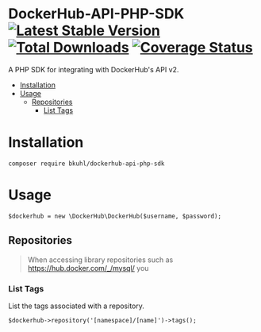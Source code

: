 # DockerHub-API-PHP-SDK [![Latest Stable Version](https://poser.pugx.org/bkuhl/dockerhub-api-php-sdk/v/stable.png)](https://packagist.org/packages/bkuhl/dockerhub-api-php-sdk) [![Total Downloads](https://poser.pugx.org/bkuhl/dockerhub-api-php-sdk/downloads.png)](https://packagist.org/packages/bkuhl/dockerhub-api-php-sdk) [![Coverage Status](https://coveralls.io/repos/github/bkuhl/dockerhub-api-php-sdk/badge.svg)](https://coveralls.io/github/bkuhl/dockerhub-api-php-sdk)

A PHP SDK for integrating with DockerHub's API v2.  

* [Installation](#installation)
* [Usage](#usage)
  * [Repositories](#repositories)
    * [List Tags](#list-tags)


<a name='installation'></a>

# Installation

```
composer require bkuhl/dockerhub-api-php-sdk
```

<a name='usage'></a>

# Usage

```
$dockerhub = new \DockerHub\DockerHub($username, $password);
```

<a name='repositories'></a>

## Repositories

 > When accessing library repositories such as https://hub.docker.com/_/mysql/ you

<a name='list-tags'></a>

### List Tags

List the tags associated with a repository.

```
$dockerhub->repository('[namespace]/[name]')->tags();
```